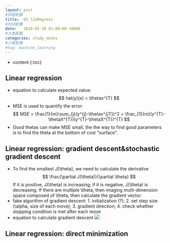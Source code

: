 ```yaml
---
layout: post
#标题配置
title:  03_linRegress
#时间配置
date:   2018-05-20 01:08:00 +0800
#大类配置
categories: study_notes
#小类配置
#tag: machine_learning
---
```


* content
{:toc}


## Linear regression
* equation to calculate expected value: $$ hat(y)(x) = \thetax^{T} $$
* MSE is used to quantify the error: $$ MSE = \frac{1}{m}\sum_{j}(y^{j}-\thetax^{jT})^2 = \frac_{1}{m}(y^{T}-\thetaX^{T})(y^{T}-\thetaX^{T})^{T} $$  
* Good thetas can make MSE small, the the way to find good parameters is to find the theta at the bottom of cost "surface".   

## Linear regression: gradient descent&stochastic gradient descent

* To find the smallest J(\theta), we need to calculate the derivative $$ \frac{\partial J(\theta)}{\partial \theta} $$ If it is positive, J(\theta) is increasing; if it is negative, J(\theta) is decreasing. If there are multiple \theta, then imaging multi-dimension space composed of \theta, then calculate the gradient vector.   
* fake algorithm of gradient descent: 1. initialization (?); 2. set step size (\alpha, size of each move); 3. gradient direction; 4. check whether stopping condition is met after each move  
* equation to calculate gradient descent <img src="/Users/YvonneGong/Documents/2018_spring/machine_learning/screenshot/gradiant_descent.png">    

## Linear regression: direct minimization   
